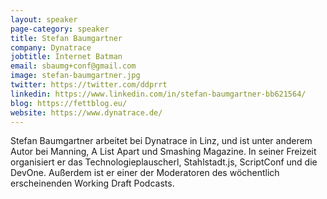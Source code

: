```yaml
---
layout: speaker
page-category: speaker
title: Stefan Baumgartner
company: Dynatrace
jobtitle: Internet Batman
email: sbaumg+conf@gmail.com
image: stefan-baumgartner.jpg
twitter: https://twitter.com/ddprrt
linkedin: https://www.linkedin.com/in/stefan-baumgartner-bb621564/
blog: https://fettblog.eu/
website: https://www.dynatrace.de/
---
```


Stefan Baumgartner arbeitet bei Dynatrace in Linz, und ist unter anderem Autor bei Manning, A List Apart und Smashing Magazine. In seiner Freizeit organisiert er das Technologieplauscherl, Stahlstadt.js, ScriptConf und die DevOne. Außerdem ist er einer der Moderatoren des wöchentlich erscheinenden Working Draft Podcasts.